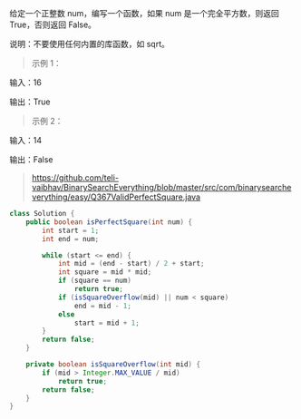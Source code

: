 给定一个正整数 num，编写一个函数，如果 num 是一个完全平方数，则返回 True，否则返回 False。

说明：不要使用任何内置的库函数，如  sqrt。

>示例 1：

输入：16

输出：True

>示例 2：

输入：14

输出：False


>https://github.com/teli-vaibhav/BinarySearchEverything/blob/master/src/com/binarysearcheverything/easy/Q367ValidPerfectSquare.java
```java
class Solution {
    public boolean isPerfectSquare(int num) {
		int start = 1;
		int end = num;

		while (start <= end) {
			int mid = (end - start) / 2 + start;
			int square = mid * mid;
			if (square == num)
				return true;
			if (isSquareOverflow(mid) || num < square)
				end = mid - 1;
			else
				start = mid + 1;
		}
		return false;
	}

	private boolean isSquareOverflow(int mid) {
		if (mid > Integer.MAX_VALUE / mid)
			return true;
		return false;
	}
}
```
